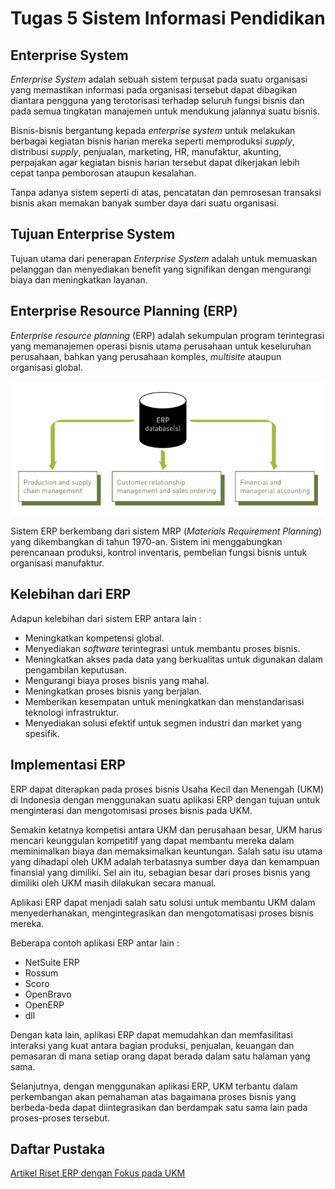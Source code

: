 # Tugas 5 Sistem Informasi Pendidikan

## Enterprise System

_Enterprise System_ adalah sebuah sistem terpusat pada suatu organisasi yang memastikan informasi pada organisasi tersebut dapat dibagikan diantara pengguna yang terotorisasi terhadap seluruh fungsi bisnis dan pada semua tingkatan manajemen untuk mendukung jalannya suatu bisnis.

Bisnis-bisnis bergantung kepada _enterprise system_ untuk melakukan berbagai kegiatan bisnis harian mereka seperti memproduksi _supply_, distribusi _supply_, penjualan, marketing, HR, manufaktur, akunting, perpajakan agar kegiatan bisnis harian tersebut dapat dikerjakan lebih cepat tanpa pemborosan ataupun kesalahan.

Tanpa adanya sistem seperti di atas, pencatatan dan pemrosesan transaksi bisnis akan memakan banyak sumber daya dari suatu organisasi.

## Tujuan Enterprise System

Tujuan utama dari penerapan _Enterprise System_ adalah untuk memuaskan pelanggan dan menyediakan benefit yang signifikan dengan mengurangi biaya dan meningkatkan layanan.

## Enterprise Resource Planning (ERP)

_Enterprise resource planning_ (ERP) adalah sekumpulan program terintegrasi yang memanajemen operasi bisnis utama perusahaan untuk keseluruhan perusahaan, bahkan yang perusahaan komples, _multisite_ ataupun organisasi global.

![ERP](erp-1.png)

Sistem ERP berkembang dari sistem MRP (_Materials Requirement Planning_) yang dikembangkan di tahun 1970-an. Sistem ini menggabungkan perencanaan produksi, kontrol inventaris, pembelian fungsi bisnis untuk organisasi manufaktur.

## Kelebihan dari ERP

Adapun kelebihan dari sistem ERP antara lain :

- Meningkatkan kompetensi global.
- Menyediakan _software_ terintegrasi untuk membantu proses bisnis.
- Meningkatkan akses pada data yang berkualitas untuk digunakan dalam pengambilan keputusan.
- Mengurangi biaya proses bisnis yang mahal.
- Meningkatkan proses bisnis yang berjalan.
- Memberikan kesempatan untuk meningkatkan dan menstandarisasi teknologi infrastruktur.
- Menyediakan solusi efektif untuk segmen industri dan market yang spesifik.

## Implementasi ERP

ERP dapat diterapkan pada proses bisnis Usaha Kecil dan Menengah (UKM) di Indonesia dengan menggunakan suatu aplikasi ERP dengan tujuan untuk menginterasi dan mengotomisasi proses bisnis pada UKM.

Semakin ketatnya kompetisi antara UKM dan perusahaan besar, UKM harus mencari keunggulan kompetitif yang dapat membantu mereka dalam meminimalkan biaya dan memaksimalkan keuntungan. Salah satu isu utama yang dihadapi oleh UKM adalah terbatasnya sumber daya dan kemampuan finansial yang dimiliki. Sel ain itu, sebagian besar dari proses bisnis yang dimiliki oleh UKM masih dilakukan secara manual.

Aplikasi ERP dapat menjadi salah satu solusi untuk membantu UKM dalam menyederhanakan, mengintegrasikan dan mengotomatisasi proses bisnis mereka.

Beberapa contoh aplikasi ERP antar lain :

- NetSuite ERP
- Rossum
- Scoro
- OpenBravo
- OpenERP
- dll

Dengan kata lain, aplikasi ERP dapat memudahkan dan memfasilitasi interaksi yang kuat antara bagian produksi, penjualan, keuangan dan pemasaran di mana setiap orang dapat berada dalam satu halaman yang sama.

Selanjutnya, dengan menggunakan aplikasi ERP, UKM terbantu dalam perkembangan akan pemahaman atas bagaimana proses bisnis yang berbeda-beda dapat diintegrasikan dan berdampak satu sama lain pada proses-proses tersebut.

## Daftar Pustaka

[Artikel Riset ERP dengan Fokus pada UKM](https://jsi.cs.ui.ac.id/index.php/jsi/article/view/287/112)
